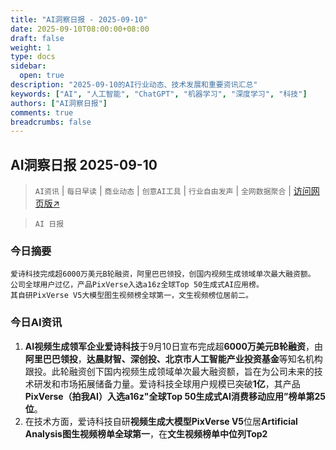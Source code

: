 ```yaml
---
title: "AI洞察日报 - 2025-09-10"
date: 2025-09-10T08:00:00+08:00
draft: false
weight: 1
type: docs
sidebar:
  open: true
description: "2025-09-10的AI行业动态、技术发展和重要资讯汇总"
keywords: ["AI", "人工智能", "ChatGPT", "机器学习", "深度学习", "科技"]
authors: ["AI洞察日报"]
comments: true
breadcrumbs: false
---
```


## AI洞察日报 2025-09-10

> `AI资讯` | `每日早读` | `商业动态` | `创意AI工具` | `行业自由发声` | `全网数据聚合` | [访问网页版↗️](https://april8000.github.io/Hextra-AI-Insight-Daily/)


>  `AI 日报` 



### **今日摘要**

```
爱诗科技完成超6000万美元B轮融资，阿里巴巴领投，创国内视频生成领域单次最大融资额。
公司全球用户过亿，产品PixVerse入选a16z全球Top 50生成式AI应用榜。
其自研PixVerse V5大模型图生视频榜全球第一，文生视频榜位居前二。
```



### **今日AI资讯**

1.  **AI视频生成领军企业爱诗科技**于9月10日宣布完成超**6000万美元B轮融资**，由**阿里巴巴领投**，**达晨财智、深创投、北京市人工智能产业投资基金**等知名机构跟投。此轮融资创下国内视频生成领域单次最大融资额，旨在为公司未来的技术研发和市场拓展储备力量。爱诗科技全球用户规模已突破**1亿**，其产品**PixVerse（拍我AI）**入选**a16z"全球Top 50生成式AI消费移动应用”榜单第25位**。
2.  在技术方面，爱诗科技自研**视频生成大模型PixVerse V5**位居**Artificial Analysis图生视频榜单全球第一**，在**文生视频榜单中位列Top2**